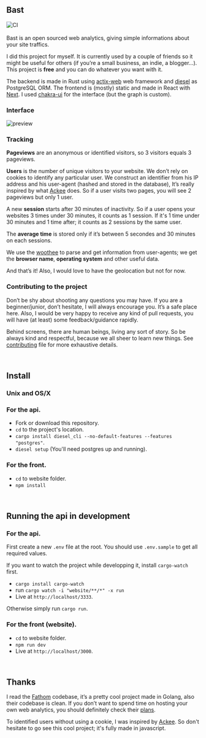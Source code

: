 ## Bast

![CI](https://github.com/kooparse/bast/workflows/CI/badge.svg)
<br/>
<br/>
Bast is an open sourced web analytics, giving simple informations about your site traffics. 

I did this project for myself. It is currently used by a couple of friends so it might be useful for others (if you’re a small business, an indie, a blogger…). This project is **free** and you can do whatever you want with it.

The backend is made in Rust using [actix-web](https://github.com/actix/actix-web) web framework and [diesel](https://github.com/diesel-rs/diesel) as PostgreSQL ORM. The frontend is (mostly) static and made in React with [Next](https://github.com/zeit/next.js). I used [chakra-ui](https://chakra-ui.com/) for the interface (but the graph is custom).

### Interface

<img src="https://i.imgur.com/DsE3xcM.png" alt="preview" />
<br/>

### Tracking

**Pageviews** are an anonymous or identified visitors, so 3 visitors equals 3 pageviews. 

**Users** is the number of unique visitors to your website. We don’t rely on cookies to identify any particular user. We construct an identifier from his IP address and his user-agent (hashed and stored in the database), It’s really inspired by what [Ackee](https://github.com/electerious/Ackee) does. So if a user visits two pages, you will see 2 pageviews but only 1 user. 

A new **session** starts after 30 minutes of inactivity. So if a user opens your websites 3 times under 30 minutes, it counts as 1 session. If it's 1 time under 30 minutes and 1 time after; it counts as 2 sessions by the same user.

The **average time** is stored only if it’s between 5 secondes and 30 minutes on each sessions. 

We use the [woothee](https://github.com/woothee/woothee-rust) to parse and get information from user-agents; we get the **browser name**, **operating system** and other useful data.  

And that’s it! Also, I would love to have the geolocation but not for now.

### Contributing to the project

Don’t be shy about shooting any questions you may have. If you are a beginner/junior, don’t hesitate, I will always encourage you. It’s a safe place here. Also, I would be very happy to receive any kind of pull requests, you will have (at least) some feedback/guidance rapidly.

Behind screens, there are human beings, living any sort of story. So be always kind and respectful, because we all sheer to learn new things. See [contributing](https://github.com/kooparse/bast/blob/master/CONTRIBUTING.md) file for more exhaustive details.

<br/>

## Install

### Unix and OS/X

### For the api.

- Fork or download this repository.
- `cd` to the project's location.
- `cargo install diesel_cli --no-default-features --features "postgres"`.
- `diesel setup` (You'll need postgres up and running).

### For the front.

- `cd` to website folder.
- `npm install`

<br/>

## Running the api in development

### For the api.

First create a new `.env` file at the root.
You should use `.env.sample` to get all required values.

If you want to watch the project while developping it, install `cargo-watch` first.

- `cargo install cargo-watch`
- run `cargo watch -i "website/**/*" -x run`
- Live at `http://localhost/3333`.

Otherwise simply run `cargo run`.

### For the front (website).

- `cd` to website folder.
- `npm run dev`
- Live at `http://localhost/3000`.

<br/>

## Thanks

I read the [Fathom](https://github.com/usefathom/fathom) codebase, it’s a pretty cool project made in Golang, also their codebase is clean. If you don’t want to spend time on hosting your own web analytics, you should definitely check their [plans](https://usefathom.com/pricing).

To identified users without using a cookie, I was inspired by [Ackee](https://github.com/electerious/Ackee). So don't hesitate to go see this cool project; it's fully made in javascript. 
